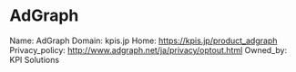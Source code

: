 
# AdGraph

Name: AdGraph
Domain: kpis.jp
Home: https://kpis.jp/product_adgraph
Privacy_policy: http://www.adgraph.net/ja/privacy/optout.html
Owned_by: KPI Solutions
